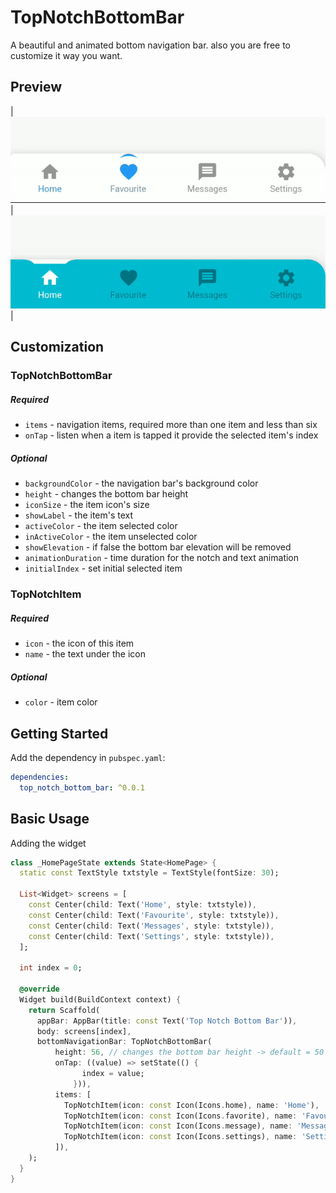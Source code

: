 # TopNotchBottomBar

A beautiful and animated bottom navigation bar. also you are free to customize it way you want.

## Preview

|![](https://github.com/sonal-sithara/top_notch_bottom_bar/blob/master/images/gif_1.gif)|![](https://github.com/sonal-sithara/top_notch_bottom_bar/blob/master/images/gif_2.gif )|

## Customization

### TopNotchBottomBar

##### Required

- `items` - navigation items, required more than one item and less than six
- `onTap` - listen when a item is tapped it provide the selected item's index

##### Optional

- `backgroundColor` - the navigation bar's background color
- `height` - changes the bottom bar height
- `iconSize` - the item icon's size
- `showLabel` - the item's text
- `activeColor` - the item selected color
- `inActiveColor` - the item unselected color
- `showElevation` - if false the bottom bar elevation will be removed
- `animationDuration` - time duration for the notch and text animation
- `initialIndex` - set initial selected item

### TopNotchItem

##### Required

- `icon` - the icon of this item
- `name` - the text under the icon

##### Optional

- `color` - item color

## Getting Started

Add the dependency in `pubspec.yaml`:

```yaml
dependencies:
  top_notch_bottom_bar: ^0.0.1
```

## Basic Usage

Adding the widget

```dart
class _HomePageState extends State<HomePage> {
  static const TextStyle txtstyle = TextStyle(fontSize: 30);

  List<Widget> screens = [
    const Center(child: Text('Home', style: txtstyle)),
    const Center(child: Text('Favourite', style: txtstyle)),
    const Center(child: Text('Messages', style: txtstyle)),
    const Center(child: Text('Settings', style: txtstyle)),
  ];

  int index = 0;

  @override
  Widget build(BuildContext context) {
    return Scaffold(
      appBar: AppBar(title: const Text('Top Notch Bottom Bar')),
      body: screens[index],
      bottomNavigationBar: TopNotchBottomBar(
          height: 56, // changes the bottom bar height -> default = 50
          onTap: ((value) => setState(() {
                index = value;
              })),
          items: [
            TopNotchItem(icon: const Icon(Icons.home), name: 'Home'),
            TopNotchItem(icon: const Icon(Icons.favorite), name: 'Favourite'),
            TopNotchItem(icon: const Icon(Icons.message), name: 'Messages'),
            TopNotchItem(icon: const Icon(Icons.settings), name: 'Settings'),
          ]),
    );
  }
}
```
